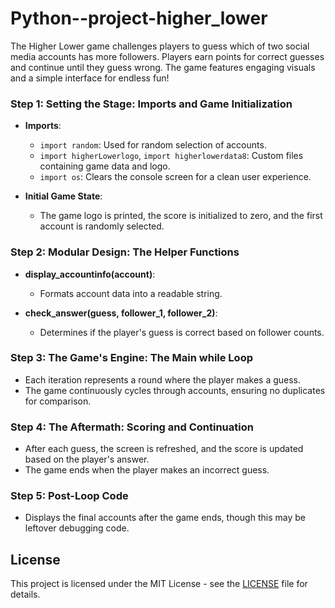 # Python--project-higher_lower
The Higher Lower game challenges players to guess which of two social media accounts has more followers. Players earn points for correct guesses and continue until they guess wrong. The game features engaging visuals and a simple interface for endless fun!
### Step 1: Setting the Stage: Imports and Game Initialization

- **Imports**:
  - `import random`: Used for random selection of accounts.
  - `import higherLowerlogo`, `import higherlowerdata8`: Custom files containing game data and logo.
  - `import os`: Clears the console screen for a clean user experience.

- **Initial Game State**:
  - The game logo is printed, the score is initialized to zero, and the first account is randomly selected.

### Step 2: Modular Design: The Helper Functions

- **display_accountinfo(account)**:
  - Formats account data into a readable string.

- **check_answer(guess, follower_1, follower_2)**:
  - Determines if the player's guess is correct based on follower counts.

### Step 3: The Game's Engine: The Main while Loop

- Each iteration represents a round where the player makes a guess.
- The game continuously cycles through accounts, ensuring no duplicates for comparison.

### Step 4: The Aftermath: Scoring and Continuation

- After each guess, the screen is refreshed, and the score is updated based on the player's answer.
- The game ends when the player makes an incorrect guess.

### Step 5: Post-Loop Code

- Displays the final accounts after the game ends, though this may be leftover debugging code.

## License

This project is licensed under the MIT License - see the [LICENSE](LICENSE) file for details.
